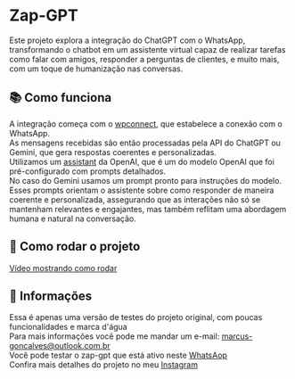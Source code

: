 # Zap-GPT

Este projeto explora a integração do ChatGPT com o WhatsApp, transformando o chatbot em um assistente virtual capaz de realizar tarefas como falar com amigos, responder a perguntas de clientes, e muito mais, com um toque de humanização nas conversas.

## 📚 Como funciona

A integração começa com o [wpconnect](https://github.com/wppconnect-team/wppconnect), que estabelece a conexão com o WhatsApp. <br/>
As mensagens recebidas são então processadas pela API do ChatGPT ou Gemini, que gera respostas coerentes e personalizadas.<br/>
Utilizamos um [assistant](https://platform.openai.com/docs/assistants/overview) da OpenAI, que é um do modelo OpenAI que foi pré-configurado com prompts detalhados. </br>
No caso do Gemini usamos um prompt pronto para instruções do modelo. </br>
Esses prompts orientam o assistente sobre como responder de maneira coerente e personalizada, assegurando que as interações não só se mantenham relevantes e engajantes, mas também reflitam uma abordagem humana e natural na conversação.

## 🚀 Como rodar o projeto
[Vídeo mostrando como rodar](https://youtu.be/Sh94c6yn5aQ)

## 🧪 Informações

Essa é apenas uma versão de testes do projeto original, com poucas funcionalidades e marca d'água  </br>
Para mais informações você pode me mandar um e-mail: marcus-goncalves@outlook.com.br  </br>
Você pode testar o zap-gpt que está ativo neste [WhatsAop](https://wa.me/5551981995600)  </br>
Confira mais detalhes do projeto no meu [Instagram](https://www.instagram.com/marcusdev_)
